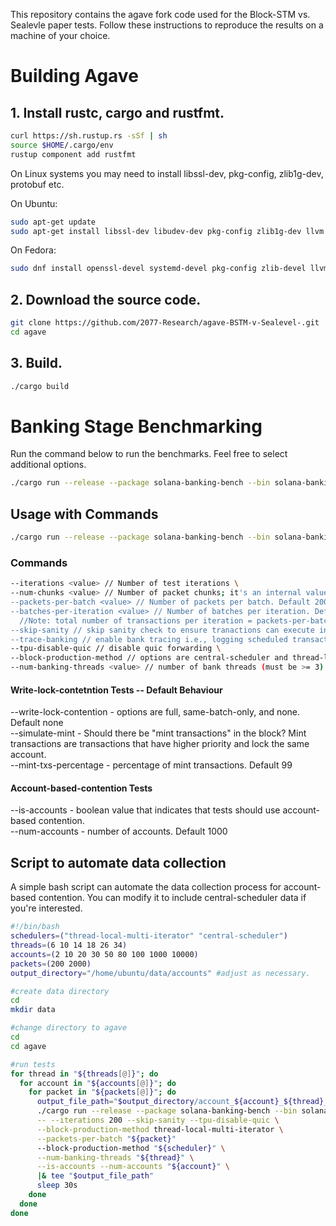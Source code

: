 This repository contains the agave fork code used for the Block-STM vs. Sealevle paper tests. Follow these instructions to reproduce the results on a machine of your choice.

# Building Agave

## **1. Install rustc, cargo and rustfmt.**

```bash
curl https://sh.rustup.rs -sSf | sh
source $HOME/.cargo/env
rustup component add rustfmt
```
On Linux systems you may need to install libssl-dev, pkg-config, zlib1g-dev, protobuf etc.

On Ubuntu:
```bash
sudo apt-get update
sudo apt-get install libssl-dev libudev-dev pkg-config zlib1g-dev llvm clang cmake make libprotobuf-dev protobuf-compiler
```

On Fedora:
```bash
sudo dnf install openssl-devel systemd-devel pkg-config zlib-devel llvm clang cmake make protobuf-devel protobuf-compiler perl-core
```

## **2. Download the source code.**

```bash
git clone https://github.com/2077-Research/agave-BSTM-v-Sealevel-.git
cd agave
```

## **3. Build.**

```bash
./cargo build
```

# Banking Stage Benchmarking

Run the command below to run the benchmarks. Feel free to select additional options.

```bash
./cargo run --release --package solana-banking-bench --bin solana-banking-bench
```

## Usage with Commands

```bash
./cargo run --release --package solana-banking-bench --bin solana-banking-bench -- --command(s)
```

### Commands
```bash
--iterations <value> // Number of test iterations \
--num-chunks <value> // Number of packet chunks; it's an internal value with little to no significance to the runs. \
--packets-per-batch <value> // Number of packets per batch. Default 200 \
--batches-per-iteration <value> // Number of batches per iteration. Default 5. \
  //Note: total number of transactions per iteration = packets-per-batch * batches-per-iteration \
--skip-sanity // skip sanity check to ensure tranactions can execute in parallel \
--trace-banking // enable bank tracing i.e., logging scheduled transaction data. Can be used with @apfitzge's banking trace tool and graphia to vizualize prio-graphs. \
--tpu-disable-quic // disable quic forwarding \
--block-production-method // options are central-scheduler and thread-local-multi-iterator. CS is default \
--num-banking-threads <value> // number of bank threads (must be >= 3). Default 6 (2 Vote, 4 non-vote)  
```

#### Write-lock-contetntion Tests -- Default Behaviour
--write-lock-contention <value> - options are full, same-batch-only, and none. Default none \
--simulate-mint - Should there be "mint transactions" in the block? Mint transactions are transactions that have higher priority and lock the same account. \
--mint-txs-percentage <value> - percentage of mint transactions. Default 99  

#### Account-based-contention Tests
--is-accounts - boolean value that indicates that tests should use account-based contention. \
--num-accounts <value> - number of accounts. Default 1000  

## Script to automate data collection
A simple bash script can automate the data collection process for account-based contention. You can modify it to include central-scheduler data if you're interested.

```bash
#!/bin/bash
schedulers=("thread-local-multi-iterator" "central-scheduler")
threads=(6 10 14 18 26 34)
accounts=(2 10 20 30 50 80 100 1000 10000)
packets=(200 2000)
output_directory="/home/ubuntu/data/accounts" #adjust as necessary.

#create data directory
cd
mkdir data

#change directory to agave
cd
cd agave

#run tests
for thread in "${threads[@]}"; do
  for account in "${accounts[@]}"; do
    for packet in "${packets[@]}"; do
      output_file_path="$output_directory/account_${account}_${thread}_${packet}.txt"
      ./cargo run --release --package solana-banking-bench --bin solana-banking-bench \
      -- --iterations 200 --skip-sanity --tpu-disable-quic \
      --block-production-method thread-local-multi-iterator \
      --packets-per-batch "${packet}"
      --block-production-method "${scheduler}" \
      --num-banking-threads "${thread}" \
      --is-accounts --num-accounts "${account}" \
      |& tee "$output_file_path"
      sleep 30s
    done
  done
done
```
